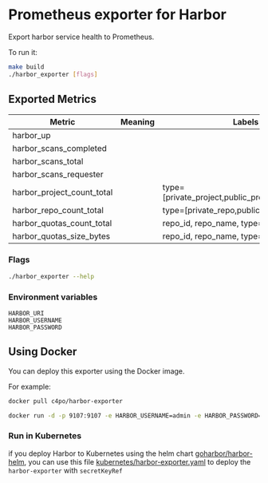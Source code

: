 # Prometheus exporter for Harbor 

Export harbor service health to Prometheus.

To run it:

```bash
make build
./harbor_exporter [flags]
```


## Exported Metrics

| Metric | Meaning | Labels |
| ------ | ------- | ------ |
|harbor_up| | |
| harbor_scans_completed | | |
| harbor_scans_total | | |
| harbor_scans_requester | | |
|harbor_project_count_total| |type=[private_project,public_project,total_project]|
|harbor_repo_count_total| |type=[private_repo,public_repo,total_repo]|
|harbor_quotas_count_total| |repo_id, repo_name, type=[hard,used]|
|harbor_quotas_size_bytes| | repo_id, repo_name, type=[hard,used]|

### Flags

```bash
./harbor_exporter --help
```

### Environment variables

```
HARBOR_URI
HARBOR_USERNAME
HARBOR_PASSWORD
```

## Using Docker

You can deploy this exporter using the Docker image.

For example:

```bash
docker pull c4po/harbor-exporter

docker run -d -p 9107:9107 -e HARBOR_USERNAME=admin -e HARBOR_PASSWORD=password c4po/harbor-exporter --harbor.server=https://harbor.dev
```
### Run in Kubernetes

if you deploy Harbor to Kubernetes using the helm chart [goharbor/harbor-helm](https://github.com/goharbor/harbor-helm), you can use this file [kubernetes/harbor-exporter.yaml](kubernetes/harbor-exporter.yaml) to deploy the `harbor-exporter` with `secretKeyRef`
